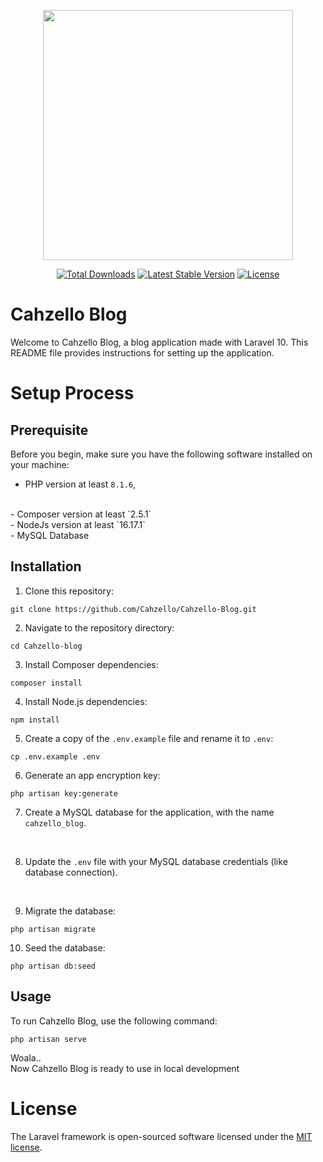 <p align="center"><a href="https://laravel.com" target="_blank"><img src="https://raw.githubusercontent.com/laravel/art/master/logo-lockup/5%20SVG/2%20CMYK/1%20Full%20Color/laravel-logolockup-cmyk-red.svg" width="400"></a></p>

<p align="center">
<a href="https://packagist.org/packages/laravel/framework"><img src="https://img.shields.io/packagist/dt/laravel/framework" alt="Total Downloads"></a>
<a href="https://packagist.org/packages/laravel/framework"><img src="https://img.shields.io/packagist/v/laravel/framework" alt="Latest Stable Version"></a>
<a href="https://packagist.org/packages/laravel/framework"><img src="https://img.shields.io/packagist/l/laravel/framework" alt="License"></a>
</p>

# Cahzello Blog

Welcome to Cahzello Blog, a blog application made with Laravel 10. This README file provides instructions for setting up the application.

# Setup Process

## Prerequisite

Before you begin, make sure you have the following software installed on your machine:

- PHP version at least `8.1.6`,
<br>
- Composer version at least `2.5.1`
<br>
- NodeJs version at least `16.17.1`
<br>
- MySQL Database

## Installation

1. Clone this repository:
```
git clone https://github.com/Cahzello/Cahzello-Blog.git
```

2. Navigate to the repository directory:
```
cd Cahzello-blog
```

3. Install Composer dependencies:
```
composer install
```

4. Install Node.js dependencies:
```
npm install
```

5. Create a copy of the `.env.example` file and rename it to `.env`:

```
cp .env.example .env
```
6. Generate an app encryption key:

```
php artisan key:generate
```

7. Create a MySQL database for the application, with the name `cahzello_blog`.

<br>

8. Update the `.env` file with your MySQL database credentials (like database connection).

<br>

9. Migrate the database:

```
php artisan migrate
```
10. Seed the database:

```
php artisan db:seed
```

## Usage

To run Cahzello Blog, use the following command:

```
php artisan serve
```

Woala.. 
<br>
Now Cahzello Blog is ready to use in local development



# License

The Laravel framework is open-sourced software licensed under the [MIT license](https://opensource.org/licenses/MIT).
